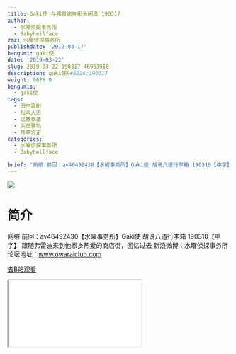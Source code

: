 ```yaml
---
title: Gaki使 与弗雷迪在街头闲逛 190317
author:
  - 水曜侦探事务所
  - Babyhellface
zmz: 水曜侦探事务所
publishdate: '2019-03-17'
bangumi: gaki使
date: '2019-03-22'
slug: 2019-03-22-190317-46953918
description: gaki使&#8226;190317
weight: 9678.0
bangumis:
  - gaki使
tags:
  - 田中直树
  - 松本人志
  - 远藤章造
  - 浜田雅功
  - 月亭方正
categories:
  - 水曜侦探事务所
  - Babyhellface

brief: "网络 前回：av46492430【水曜事务所】Gaki使 胡说八道行李箱 190310【中字】 跟随弗雷迪来到他家乡热爱的商店街，回忆过去 新浪微博：水曜侦探事务所 论坛地址：www.owaraiclub.com"
---
```

![](https://i.imgur.com/NMxDAvd.jpg)
# 简介  
网络
前回：av46492430【水曜事务所】Gaki使 胡说八道行李箱 190310【中字】
跟随弗雷迪来到他家乡热爱的商店街，回忆过去
新浪微博：水曜侦探事务所    论坛地址：www.owaraiclub.com  

[去B站观看](https://www.bilibili.com/video/av46953918/)
<div class ="resp-container"><iframe class="testiframe" src="//player.bilibili.com/player.html?aid=46953918"", scrolling="no", allowfullscreen="true" > </iframe></div> 
